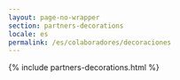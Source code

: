 ```yaml
---
layout: page-no-wrapper
section: partners-decorations
locale: es
permalink: /es/colaboradores/decoraciones
---
```


<div class="wrapper">
  {% include partners-decorations.html %}
</div>
